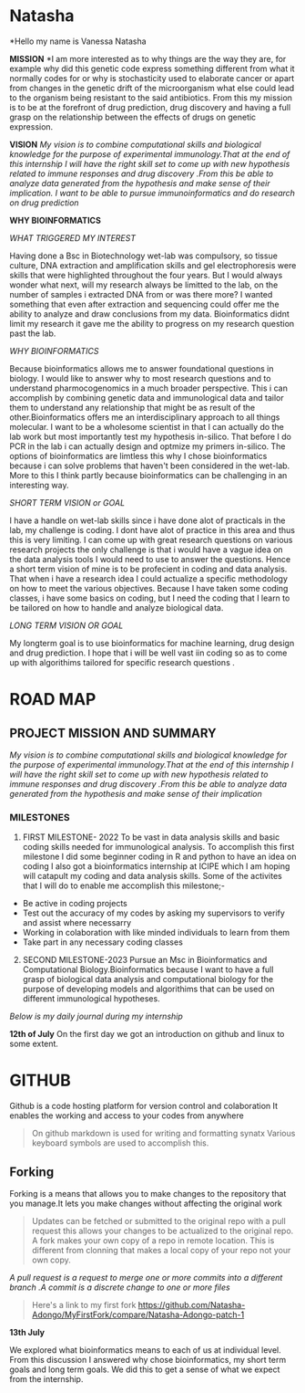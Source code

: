 # Natasha
*Hello my name is Vanessa Natasha

**MISSION**
*I am more interested as to why things are the way they are, for example why did this genetic code express something different from what it normally codes for or why is stochasticity used to elaborate cancer or apart from changes in the genetic drift of the microorganism what else could lead to the organism being resistant to the said antibiotics.
From this my mission is to be at the forefront of drug prediction, drug discovery and having a full grasp on the relationship between the effects of drugs on genetic expression.
 
 **VISION**
*My vision is to combine computational skills and biological knowledge for the purpose of experimental immunology.That at the end of this internship I will have the right skill set to come up with new hypothesis related to immune responses and drug discovery .From this be able to analyze data generated from the hypothesis and make sense of their implication.
I want to be able to pursue immunoinformatics and do research on drug prediction*
 
 **WHY BIOINFORMATICS**
 
 *WHAT TRIGGERED MY INTEREST*
 
 Having done a Bsc in Biotechnology wet-lab was compulsory, so tissue culture, DNA extraction and amplification skills  and gel electrophoresis were skills that were highlighted throughout the four years. But I would always wonder what next, will my research always be limitted to the lab, on the number of samples i extracted DNA from or was there more? I wanted something that even after extraction and sequencing could offer me the ability to analyze and draw conclusions from my data. Bioinformatics didnt limit my research it gave me the ability to progress on my research question past the lab.
 
 *WHY BIOINFORMATICS*
 
 Because bioinformatics allows me to answer foundational questions in biology. I would like to answer why to most research questions and to understand pharmocogenomics in a much broader perspective. This i can accomplish by combining genetic data and immunological data and tailor them to understand any relationship that might  be as result of the other.Bioinformatics offers me an interdisciplinary approach to all things molecular.
I want to be a wholesome scientist in that I can actually do the lab work but most importantly test my hypothesis in-silico. That before I do PCR in the lab i can actually design and optmize my primers in-silico. The options of bioinformatics are limtless this why I chose bioinformatics because i can solve problems that haven't been considered in the wet-lab. More to this I think partly because bioinformatics can be challenging in an interesting way.


*SHORT TERM VISION or GOAL*

 I have a handle on wet-lab skills since  i have done alot of practicals in the lab, my challenge is coding. I dont have alot of practice in this area and thus this is very limiting. I can come up with great research questions on various research projects the only challenge is that i would have a vague idea on the data analysis tools I would need to use to answer the questions. Hence a short term vision of mine is to be profecient in coding and data analysis. That when i have a research idea I could actualize a specific methodology on how to meet the various objectives.  Because I have taken some coding classes, i have  some basics on coding, but I need the coding that I learn to be tailored on how to handle and analyze biological data.
 
 *LONG TERM VISION OR GOAL*
 
 My longterm goal is to use bioinformatics for machine learning, drug design and drug prediction. I hope that i will be well vast iin coding so as to come up with algorithims tailored for specific research questions .

 
 
# ROAD MAP

## PROJECT MISSION AND SUMMARY

*My vision is to combine computational skills and biological knowledge for the purpose of experimental immunology.That at the end of this internship I will have the right skill set to come up with new hypothesis related to immune responses and drug discovery .From this be able to analyze data generated from the hypothesis and make sense of their implication*

### MILESTONES
1. FIRST MILESTONE- 2022
To be vast in data analysis skills and basic coding skills needed for immunological analysis. To accomplish this first milestone I did some beginner coding in R and python to have an idea on coding I also got a bioinformatics internship at ICIPE which I am hoping will catapult my coding and data analysis skills.
Some of the activites  that I will do to enable me accomplish this milestone;-

- Be active in coding projects
- Test out the accuracy of my codes by asking my supervisors to verify and assist where necessarry
- Working in colaboration with like minded individuals to learn from them
- Take part in any necessary coding classes

2. SECOND MILESTONE-2023
 Pursue an Msc in Bioinformatics and Computational Biology.Bioinformatics because I want to have a full grasp of biological data analysis and computational biology for the purpose of developing models and algorithims that can be used on different immunological hypotheses.
 
 

 
 _Below is my daily journal during my internship_
 
 **12th of July**
 On the first day we got an introduction on github and linux to some extent.
 
 # GITHUB
 Github is a code hosting platform for version control and colaboration
 It enables the working and access to your codes from anywhere
 >On github markdown is used for writing and formatting synatx
 Various keyboard symbols are used to accomplish this.

## Forking 
Forking is a means that allows you to make changes to the repository that you manage.It lets you make changes without affecting the original work
>Updates can be fetched or submitted to the original repo with a pull request this allows your changes to be actualized to the original repo.
A fork makes your own copy of a repo in remote location. This is different from clonning that makes a local copy of your repo not your own copy.

*A pull request is a request to merge one or more commits into a different branch .A commit is a discrete change to one or more files*
> Here's a link to my first fork https://github.com/Natasha-Adongo/MyFirstFork/compare/Natasha-Adongo-patch-1


**13th July**

We explored what bioinformatics means to each of us at individual level.
From this discussion I answered why chose bioinformatics, my short term goals and long term goals. We did this to get a sense of what we expect from the internship.

